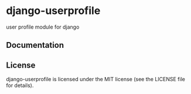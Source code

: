 django-userprofile
===============

user profile module for django


Documentation
-------------


License
-------
django-userprofile is licensed under the MIT license (see the LICENSE file for details).
